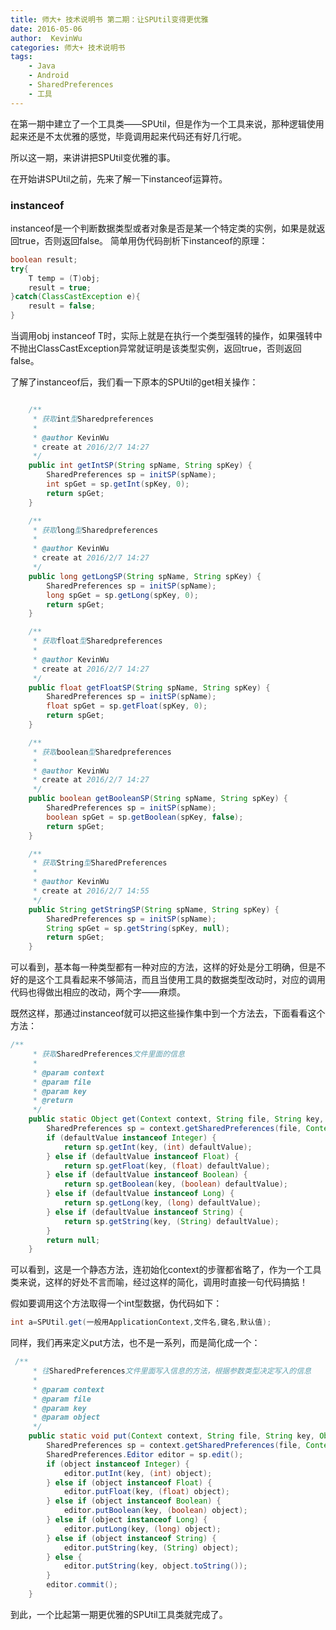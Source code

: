 ```yaml
---
title: 师大+ 技术说明书 第二期：让SPUtil变得更优雅
date: 2016-05-06 
author:  KevinWu
categories: 师大+ 技术说明书
tags: 
	- Java 
	- Android
	- SharedPreferences
	- 工具
---
```

在第一期中建立了一个工具类——SPUtil，但是作为一个工具来说，那种逻辑使用起来还是不太优雅的感觉，毕竟调用起来代码还有好几行呢。

所以这一期，来讲讲把SPUtil变优雅的事。

在开始讲SPUtil之前，先来了解一下instanceof运算符。
<!--more-->
### instanceof
instanceof是一个判断数据类型或者对象是否是某一个特定类的实例，如果是就返回true，否则返回false。
简单用伪代码剖析下instanceof的原理：
``` java
boolean result;
try{
	T temp = (T)obj;
	result = true;
}catch(ClassCastException e){
	result = false;
}	
```
当调用obj instanceof T时，实际上就是在执行一个类型强转的操作，如果强转中不抛出ClassCastException异常就证明是该类型实例，返回true，否则返回false。

了解了instanceof后，我们看一下原本的SPUtil的get相关操作：
``` java

    /**
     * 获取int型Sharedpreferences
     *
     * @author KevinWu
     * create at 2016/2/7 14:27
     */
    public int getIntSP(String spName, String spKey) {
        SharedPreferences sp = initSP(spName);
        int spGet = sp.getInt(spKey, 0);
        return spGet;
    }

    /**
     * 获取long型Sharedpreferences
     *
     * @author KevinWu
     * create at 2016/2/7 14:27
     */
    public long getLongSP(String spName, String spKey) {
        SharedPreferences sp = initSP(spName);
        long spGet = sp.getLong(spKey, 0);
        return spGet;
    }

    /**
     * 获取float型Sharedpreferences
     *
     * @author KevinWu
     * create at 2016/2/7 14:27
     */
    public float getFloatSP(String spName, String spKey) {
        SharedPreferences sp = initSP(spName);
        float spGet = sp.getFloat(spKey, 0);
        return spGet;
    }

    /**
     * 获取boolean型Sharedpreferences
     *
     * @author KevinWu
     * create at 2016/2/7 14:27
     */
    public boolean getBooleanSP(String spName, String spKey) {
        SharedPreferences sp = initSP(spName);
        boolean spGet = sp.getBoolean(spKey, false);
        return spGet;
    }

    /**
     * 获取String型SharedPreferences
     *
     * @author KevinWu
     * create at 2016/2/7 14:55
     */
    public String getStringSP(String spName, String spKey) {
        SharedPreferences sp = initSP(spName);
        String spGet = sp.getString(spKey, null);
        return spGet;
    }
```
可以看到，基本每一种类型都有一种对应的方法，这样的好处是分工明确，但是不好的是这个工具看起来不够简洁，而且当使用工具的数据类型改动时，对应的调用代码也得做出相应的改动，两个字——麻烦。

既然这样，那通过instanceof就可以把这些操作集中到一个方法去，下面看看这个方法：
``` java
/**
     * 获取SharedPreferences文件里面的信息
     *
     * @param context
     * @param file
     * @param key
     * @return
     */
    public static Object get(Context context, String file, String key, Object defaultValue) {
        SharedPreferences sp = context.getSharedPreferences(file, Context.MODE_PRIVATE);
        if (defaultValue instanceof Integer) {
            return sp.getInt(key, (int) defaultValue);
        } else if (defaultValue instanceof Float) {
            return sp.getFloat(key, (float) defaultValue);
        } else if (defaultValue instanceof Boolean) {
            return sp.getBoolean(key, (boolean) defaultValue);
        } else if (defaultValue instanceof Long) {
            return sp.getLong(key, (long) defaultValue);
        } else if (defaultValue instanceof String) {
            return sp.getString(key, (String) defaultValue);
        }
        return null;
    }
```
可以看到，这是一个静态方法，连初始化context的步骤都省略了，作为一个工具类来说，这样的好处不言而喻，经过这样的简化，调用时直接一句代码搞掂！

假如要调用这个方法取得一个int型数据，伪代码如下：
``` java
int a=SPUtil.get(一般用ApplicationContext,文件名,键名,默认值);
```

同样，我们再来定义put方法，也不是一系列，而是简化成一个：
``` java
 /**
     * 往SharedPreferences文件里面写入信息的方法，根据参数类型决定写入的信息
     *
     * @param context
     * @param file
     * @param key
     * @param object
     */
    public static void put(Context context, String file, String key, Object object) {
        SharedPreferences sp = context.getSharedPreferences(file, Context.MODE_PRIVATE);
        SharedPreferences.Editor editor = sp.edit();
        if (object instanceof Integer) {
            editor.putInt(key, (int) object);
        } else if (object instanceof Float) {
            editor.putFloat(key, (float) object);
        } else if (object instanceof Boolean) {
            editor.putBoolean(key, (boolean) object);
        } else if (object instanceof Long) {
            editor.putLong(key, (long) object);
        } else if (object instanceof String) {
            editor.putString(key, (String) object);
        } else {
            editor.putString(key, object.toString());
        }
        editor.commit();
    }
```

到此，一个比起第一期更优雅的SPUtil工具类就完成了。
